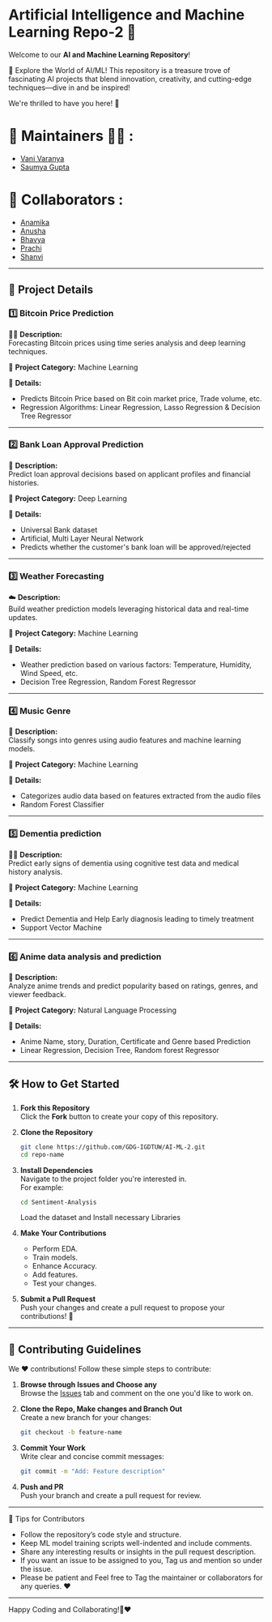 # Artificial Intelligence and Machine Learning Repo-2 🤖


Welcome to our **AI and Machine Learning Repository**! 

🚀 Explore the World of AI/ML! This repository is a treasure trove of fascinating AI projects that blend innovation, creativity, and cutting-edge techniques—dive in and be inspired! 

We're thrilled to have you here! 🌟 

# 🙌 Maintainers 👩‍💻 :

- [Vani Varanya](https://github.com/vanivaranya)
- [Saumya Gupta](https://github.com/ISaumya1011)

# 🙌 Collaborators :
- [Anamika](https://github.com/Anamika-Thakur)
- [Anusha](https://github.com/Anusha5D)
- [Bhavya](https://github.com/its-bhavya)
- [Prachi](https://github.com/PJ40200)
- [Shanvi](https://github.com/Shanvi2005)

---

## 📂 Project Details  

### 1️⃣ **Bitcoin Price Prediction** 
 
🧑‍🎓 **Description:**  
Forecasting Bitcoin prices using time series analysis and deep learning techniques.  

👾 **Project Category:** 
Machine Learning

🌟 **Details:**  
- Predicts Bitcoin Price based on Bit coin market price, Trade volume, etc.
- Regression Algorithms: Linear Regression, Lasso Regression & Decision Tree Regressor

---

### 2️⃣ **Bank Loan Approval Prediction**  

📝 **Description:**  
Predict loan approval decisions based on applicant profiles and financial histories.  

👾 **Project Category:** 
Deep Learning

🌟 **Details:**  
- Universal Bank dataset
- Artificial, Multi Layer Neural Network
- Predicts whether the customer's bank loan will be approved/rejected  

---

### 3️⃣ **Weather Forecasting** 
 
☁️ **Description:**  
Build weather prediction models leveraging historical data and real-time updates.  

👾 **Project Category:** 
Machine Learning

🌟 **Details:**  
- Weather prediction based on various factors: Temperature, Humidity, Wind Speed, etc.
- Decision Tree Regression, Random Forest Regressor

---

### 4️⃣ **Music Genre**  

🎤 **Description:**  
Classify songs into genres using audio features and machine learning models.  

👾 **Project Category:** 
Machine Learning

🌟 **Details:**  
- Categorizes audio data based on features extracted from the audio files  
- Random Forest Classifier  

---

### 5️⃣ **Dementia prediction**  

👩‍⚕️ **Description:**  
Predict early signs of dementia using cognitive test data and medical history analysis.

👾 **Project Category:** 
Machine Learning

🌟 **Details:**  
- Predict Dementia and Help Early diagnosis leading to timely treatment
- Support Vector Machine    

---

### 6️⃣ **Anime data analysis and prediction** 
 
🧚 **Description:**  
Analyze anime trends and predict popularity based on ratings, genres, and viewer feedback.  

👾 **Project Category:** 
Natural Language Processing

🌟 **Details:**  
- Anime Name, story, Duration, Certificate and Genre based Prediction
- Linear Regression, Decision Tree, Random forest Regressor 

---

## 🛠️ How to Get Started  

1. **Fork this Repository**  
   Click the **Fork** button to create your copy of this repository.  

2. **Clone the Repository**  
   ```bash  
   git clone https://github.com/GDG-IGDTUW/AI-ML-2.git  
   cd repo-name  
   ```  

3. **Install Dependencies**  
   Navigate to the project folder you're interested in.  
   For example:  
   ```bash  
   cd Sentiment-Analysis
   ```  
   Load the dataset and Install necessary Libraries

4. **Make Your Contributions**  
   - Perform EDA.
   - Train models.
   - Enhance Accuracy.
   - Add features.  
   - Test your changes.  

5. **Submit a Pull Request**  
   Push your changes and create a pull request to propose your contributions! 🎉  


---

## 🤝 Contributing Guidelines  

We ❤️ contributions! Follow these simple steps to contribute:  

1. **Browse through Issues and Choose any**  
   Browse the [Issues](#) tab and comment on the one you'd like to work on.  

2. **Clone the Repo, Make changes and Branch Out**  
   Create a new branch for your changes:  
   ```bash  
   git checkout -b feature-name  
   ```  

3. **Commit Your Work**  
   Write clear and concise commit messages:  
   ```bash  
   git commit -m "Add: Feature description"  
   ```  

4. **Push and PR**  
   Push your branch and create a pull request for review.  

---

🌟 Tips for Contributors
 - Follow the repository’s code style and structure.
 - Keep ML model training scripts well-indented and include comments.
 - Share any interesting results or insights in the pull request description.
 - If you want an issue to be assigned to you, Tag us and mention so under the issue.
 - Please be patient and Feel free to Tag the maintainer or collaborators for any queries. ❤️

---

Happy Coding and Collaborating!🚀❤️
